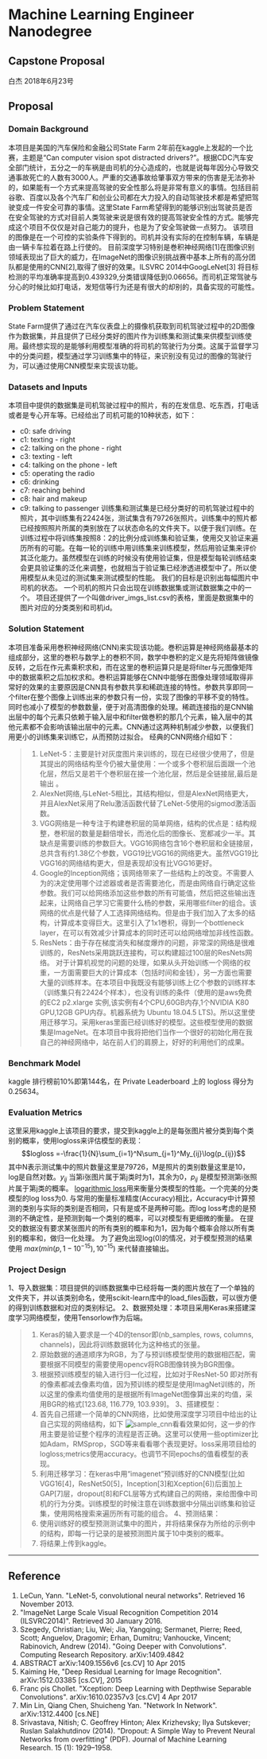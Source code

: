 # Machine Learning Engineer Nanodegree
## Capstone Proposal
白杰
2018年6月23号

## Proposal

### Domain Background

本项目是美国的汽车保险和金融公司State Farm 2年前在kaggle上发起的一个比赛，主题是“Can computer vision spot distracted drivers?”。根据CDC汽车安全部门统计，五分之一的车祸是由司机的分心造成的，也就是说每年因分心导致交通事故死亡的人数有3000人。严重的交通事故给肇事双方带来的伤害是无法弥补的，如果能有一个方式来提高驾驶的安全性那么将是非常有意义的事情。包括目前谷歌、百度以及各个汽车厂和创业公司都在大力投入的自动驾驶技术都是希望把驾驶变成一件安全可靠的事情。这里State Farm希望得到的能够识别出驾驶员是否在安全驾驶的方式对目前人类驾驶来说是很有效的提高驾驶安全性的方式。能够完成这个项目不仅仅是对自己能力的提升，也是为了安全驾驶做一点努力。
该项目的图像是在一个可控的实验条件下得到的。司机并没有实际的在控制车辆，车辆是由一辆卡车拉着在路上行使的。
目前深度学习特别是巻积神经网络[1]在图像识别领域表现出了巨大的威力，在ImageNet的图像识别挑战赛中基本上所有的高分团队都是使用的CNN[2],取得了很好的效果。ILSVRC 2014中GoogLeNet[3] 将目标检测的平均准确率提高到0.439329,分类错误降低到0.06656。而司机正常驾驶与分心的时候比如打电话，发短信等行为还是有很大的却别的，具备实现的可能性。

### Problem Statement

State Farm提供了通过在汽车仪表盘上的摄像机获取到司机驾驶过程中的2D图像作为数据集，并且提供了已经分类好的图片作为训练集和测试集来供模型训练使用。最终想实现的是能够利用模型准确的将司机的驾驶行为分类。这属于监督学习中的分类问题，模型通过学习训练集中的特征，来识别没有见过的图像的驾驶行为，可以通过使用CNN模型来实现该功能。

### Datasets and Inputs

本项目中提供的数据集是司机驾驶过程中的照片，有的在发信息、吃东西，打电话或者是专心开车等。已经给出了司机可能的10种状态，如下：
- c0: safe driving
- c1: texting - right
- c2: talking on the phone - right
- c3: texting - left
- c4: talking on the phone - left
- c5: operating the radio
- c6: drinking
- c7: reaching behind
- c8: hair and makeup
- c9: talking to passenger
训练集和测试集是已经分类好的司机驾驶过程中的照片，其中训练集有22424张，测试集含有79726张照片。训练集中的照片都已经按照照片所属的类别放在了以状态命名的文件夹下。以便于我们训练。在训练过程中将训练集按照8：2的比例分成训练集和验证集，使用交叉验证来遍历所有的可能。在每一轮的训练中用训练集来训练模型，然后用验证集来评价其泛化能力。虽然模型在训练的时候没有使用验证集，但是模型每轮训练结束会更具验证集的泛化来调整，也就相当于验证集已经渗透进模型中了。所以使用模型从未见过的测试集来测试模型的性能。
我们的目标是识别出每幅图片中司机的状态。
一个司机的照片只会出现在训练数据集或测试数据集之中的一个。
项目还提供了一个叫做driver_imgs_list.csv的表格，里面是数据集中的图片对应的分类类别和司机id。
### Solution Statement

本项目准备采用巻积神经网络(CNN)来实现该功能。巻积运算是神经网络最基本的组成部分，这里的巻积与数学上的巻积不同，数学中巻积的定义是先将矩阵做镜像反转，之后在作元素乘积求和，而在这里的巻积运算只是是将filter与元图像矩阵中的数据乘积之后加权求和。巻积运算能够在CNN中能够在图像处理领域取得非常好的效果的主要原因是CNN具有参数共享和稀疏连接的特性。参数共享即同一个filter在整个图像上训练出来的参数只有一份，实现了图像的平移不变的特性。同时也减小了模型的参数数量，便于对高清图像的处理。稀疏连接指的是CNN输出层中的每个元素只依赖于输入层中和filter做巻积的那几个元素，输入层中的其他元素都不会影响该输出层中的元素。CNN通过这两种机制减少参数，以便我们用更小的训练集来训练它，从而预防过拟合。
经典的CNN网络介绍如下：
> 1. LeNet-5：主要是针对灰度图片来训练的，现在已经很少使用了，但是其提出的网络结构至今仍被大量使用：一个或多个卷积层后面跟一个池化层，然后又是若干个巻积层在接一个池化层，然后是全链接层,最后是输出 。
> 2. AlexNet网络,与LeNet-5相比，其结构相似，但是AlexNet网络更大，并且AlexNet采用了Relu激活函数代替了LeNet-5使用的sigmod激活函数。
> 3. VGG网络是一种专注于构建巻积层的简单网络，结构的优点是：结构规整，巻积层的数量是翻倍增长，而池化后的图像长、宽都减少一半。其缺点是需要训练的参数巨大。VGG16网络包含16个巻积层和全链接层，总共含有约1.38亿个参数，VGG19比VGG16的网络更大。虽然VGG19比VGG16的网络结构更大，但是表现却没有比VGG16更好。
> 4. Google的Inception网络；该网络带来了一些结构上的改变。不需要人为的决定使用哪个过滤器或者是否需要池化，而是由网络自行确定这些参数。我们可以给网络添加这些参数的所有可能值，然后把这些输出连起来，让网络自己学习它需要什么杨的参数，采用哪些filter的组合。该网络的优点是代替了人工选择网络结构。但是由于我们加入了太多的结构，计算成本变得巨大。这里引入了1x1巻积，得到一个bottleneck layer，在可以有效减少计算成本的同时还可以给网络增加非线性函数。
> 5. ResNets：由于存在梯度消失和梯度爆炸的问题，非常深的网络是很难训练的，ResNets采用跳跃连接构，可以构建超过100层的ResNets网络。
对于计算机视觉的问题的处理，如果从头开始训练一个网络的权重，一方面需要巨大的计算成本（包括时间和金钱），另一方面也需要大量的训练样本。在本项目中我既没有能够训练上亿个参数的训练样本（训练集只有22424个样本），也没有训练的条件（使用的是aws免费的EC2 p2.xlarge 实例,该实例有4个CPU,60GB内存,1个NVIDIA K80 GPU,12GB GPU内存。机器系统为 Ubuntu 18.04.5 LTS)。所以这里使用迁移学习。采用keras里面已经训练好的模型。这些模型使用的数据集是ImageNet。在本项目中我将把他们当作一个很好的初始化用在我自己的神经网络中，站在前人们的肩膀上，好好的利用他们的成果。

### Benchmark Model
kaggle 排行榜前10%即第144名，在 Private Leaderboard 上的 logloss 得分为 0.25634。

### Evaluation Metrics

这里采用kaggle上该项目的要求，提交到kaggle上的是每张图片被分类到每个类别的概率，使用logloss来评估模型的表现：
$$logloss =-\frac{1}{N}\sum_{i=1}^N\sum_{j=1}^My_{ij}\log(p_{ij})$$
其中N表示测试集中的照片数量这里是79726，M是照片的类别数量这里是10，log是自然对数。$y_{ij}$ 当第i张图片属于第j类时为1，其余为0，$p_{ij}$ 是模型预测第i张照片属于第j类的概率。
[logarithmic loss](http://wiki.fast.ai/index.php/Log_Loss)用来衡量分类模型的性能。一个完美的分类模型的log loss为0.
与常用的衡量标准精度(Accuracy)相比，Accuracy中计算预测的类别与实际的类别是否相同，只有是或不是两种可能。而log loss考虑的是预测的不确定性，是预测到每一个类别的概率，可以对模型有更细微的衡量。
在提交的数据没有要求某张图片的所有类别的概率和为1，因为每个概率会除以所有类别的概率和，做归一化处理。
为了避免出现log(0)的情况，对于模型预测的结果使用 $max(min(p,1-10^{-15}),10^{-15})$ 来代替直接输出。
### Project Design

1、导入数据集：项目提供的训练数据集中已经将每一类的图片放在了一个单独的文件夹下，并以该类别命名，使用scikit-learn库中的load_files函数，可以很方便的得到训练数据和对应的类别标记。
2、数据预处理：本项目采用Keras来搭建深度学习网络模型，使用Tensorlow作为后端。
> 1. Keras的输入要求是一个4D的tensor即(nb_samples, rows, columns, channels)，因此将训练数据转化为这种格式的张量。
> 2. 原始数据的通道顺序为RGB，为了与预训练模型使用的数据相匹配，需要根据不同模型的需要使用opencv将RGB图像转换为BGR图像。
> 3. 根据预训练模型的输入进行归一化过程，比如对于ResNet-50 即对所有的像素都减去像素均值，因为预训练的模型是使用ImagNet训练的，所以这里的像素均值使用的是根据所有ImageNet图像算出来的均值，采用BGR的格式[123.68, 116.779, 103.939]。
3、搭建模型：
> 1. 首先自己搭建一个简单的CNN网络，比如使用深度学习项目中给出的让自己实现的网络结构，如下 ![sample_cnn](./image/sample_cnn.png)看看效果如何，这一步的作用主要是验证整个程序的流程是否正确。这里可以使用一些optimizer比如Adam，RMSprop，SGD等来看看哪个表现更好。loss采用项目给的logloss;metrics使用accuracy。也调节不同epochs的值看模型的表现。
> 2. 利用迁移学习：在keras中用“imagenet”预训练好的CNN模型(比如VGG16[4]，ResNet50[5]，Inception[3]和Xception[6])后面加上GAP[7]层，dropout[8]和FCL层等方式构建自己的网络，来给图像中司机的行为分类。训练模型的时候注意在训练数据中分隔出训练集和验证集，使用网格搜索来遍历所有可能的组合。
4、预测结果：
> 1. 使用训练好的模型预测测试集中的图片，并将结果保存为所给的示例中的结构，即每一行记录的是被预测图片属于10中类别的概率。
> 2. 将结果上传到kaggle。

-----------
## Reference
1. LeCun, Yann. "LeNet-5, convolutional neural networks". Retrieved 16 November 2013.
2. "ImageNet Large Scale Visual Recognition Competition 2014 (ILSVRC2014)". Retrieved 30 January 2016.
3. Szegedy, Christian; Liu, Wei; Jia, Yangqing; Sermanet, Pierre; Reed, Scott; Anguelov, Dragomir; Erhan, Dumitru; Vanhoucke, Vincent; Rabinovich, Andrew (2014). "Going Deeper with Convolutions". Computing Research Repository. arXiv:1409.4842 
4. ABSTRACT arXiv:1409.1556v6 [cs.CV] 10 Apr 2015
5. Kaiming He, "Deep Residual Learning for Image Recognition". arXiv:1512.03385 [cs.CV], 2015
6. Franc ̧ois Chollet. "Xception: Deep Learning with Depthwise Separable Convolutions". arXiv:1610.02357v3 [cs.CV] 4 Apr 2017
7. Min Lin, Qiang Chen, Shuicheng Yan. "Network In Network". arXiv:1312.4400 [cs.NE]
8. Srivastava, Nitish; C. Geoffrey Hinton; Alex Krizhevsky; Ilya Sutskever; Ruslan Salakhutdinov (2014). "Dropout: A Simple Way to Prevent Neural Networks from overfitting" (PDF). Journal of Machine Learning Research. 15 (1): 1929–1958.
